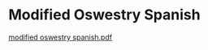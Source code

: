# Modified Oswestry Spanish

[modified oswestry spanish.pdf](Modified%20Oswestry%20Spanish%2020aad43c25da4167be5fe50356e8c520/modified_oswestry_spanish.pdf)